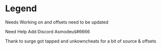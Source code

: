 # Legend
Needs Working on and offsets need to be updated


Need Help Add Discord Asmodeuš#6666


Thank to surge got tapped and unkowncheats for a bit of source & offsets

